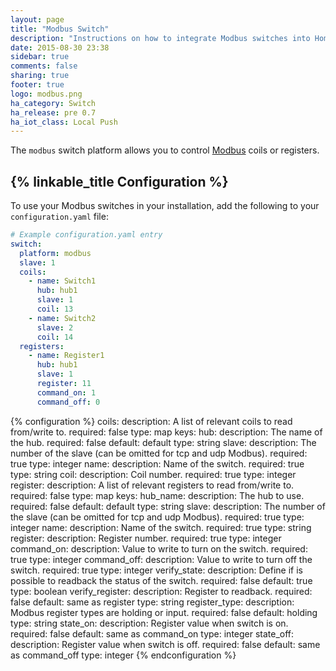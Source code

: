```yaml
---
layout: page
title: "Modbus Switch"
description: "Instructions on how to integrate Modbus switches into Home Assistant."
date: 2015-08-30 23:38
sidebar: true
comments: false
sharing: true
footer: true
logo: modbus.png
ha_category: Switch
ha_release: pre 0.7
ha_iot_class: Local Push
---
```


The `modbus` switch platform allows you to control [Modbus](http://www.modbus.org/) coils or registers.

## {% linkable_title Configuration %}

To use your Modbus switches in your installation, add the following to your `configuration.yaml` file:

```yaml
# Example configuration.yaml entry
switch:
  platform: modbus
  slave: 1
  coils:
    - name: Switch1
      hub: hub1
      slave: 1
      coil: 13
    - name: Switch2
      slave: 2
      coil: 14
  registers:
    - name: Register1
      hub: hub1
      slave: 1
      register: 11
      command_on: 1
      command_off: 0
```

{% configuration %}
coils:
  description: A list of relevant coils to read from/write to.
  required: false
  type: map
  keys:
    hub:
      description: The name of the hub.
      required: false
      default: default
      type: string
    slave:
      description: The number of the slave (can be omitted for tcp and udp Modbus).
      required: true
      type: integer
    name:
      description: Name of the switch.
      required: true
      type: string
    coil:
      description: Coil number.
      required: true
      type: integer
register:
  description: A list of relevant registers to read from/write to.
  required: false
  type: map
  keys:
    hub_name:
      description: The hub to use.
      required: false
      default: default
      type: string
    slave:
      description: The number of the slave (can be omitted for tcp and udp Modbus).
      required: true
      type: integer
    name:
      description: Name of the switch.
      required: true
      type: string
    register:
      description: Register number.
      required: true
      type: integer
    command_on:
      description: Value to write to turn on the switch.
      required: true
      type: integer
    command_off:
      description: Value to write to turn off the switch.
      required: true
      type: integer
    verify_state:
      description: Define if is possible to readback the status of the switch.
      required: false
      default: true
      type: boolean
    verify_register:
      description: Register to readback.
      required: false
      default: same as register
      type: string
    register_type:
      description: Modbus register types are holding or input.
      required: false
      default: holding
      type: string
    state_on:
      description: Register value when switch is on.
      required: false
      default: same as command_on
      type: integer
    state_off:
      description: Register value when switch is off.
      required: false
      default: same as command_off
      type: integer
{% endconfiguration %}
